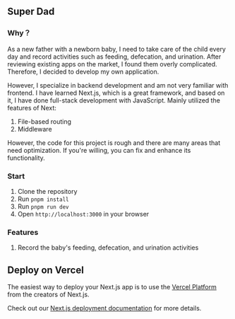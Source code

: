 ## Super Dad

### Why？
As a new father with a newborn baby, I need to take care of the child every day and record activities such as feeding, defecation, and urination. After reviewing existing apps on the market, I found them overly complicated. Therefore, I decided to develop my own application.


However, I specialize in backend development and am not very familiar with frontend. I have learned Next.js, which is a great framework, and based on it, I have done full-stack development with JavaScript.
Mainly utilized the features of Next:
1. File-based routing
2. Middleware
   
However, the code for this project is rough and there are many areas that need optimization. If you're willing, you can fix and enhance its functionality.


### Start
1. Clone the repository
2. Run `pnpm install`
3. Run `pnpm run dev`
4. Open `http://localhost:3000` in your browser

### Features
1. Record the baby's feeding, defecation, and urination activities


## Deploy on Vercel

The easiest way to deploy your Next.js app is to use the [Vercel Platform](https://vercel.com/new?utm_medium=default-template&filter=next.js&utm_source=create-next-app&utm_campaign=create-next-app-readme) from the creators of Next.js.

Check out our [Next.js deployment documentation](https://nextjs.org/docs/app/building-your-application/deploying) for more details.
